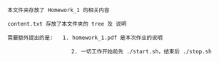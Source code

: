 
    本文件夹存放了 Homework_1 的相关内容

    content.txt 存放了本文件夹的 tree 及 说明

    需要额外提出的是:   1. homework_1.pdf 是本次作业的说明

                        2. 一切工作开始前先 ./start.sh，结束后 ./stop.sh
